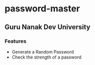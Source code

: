 # password-master
## Guru Nanak Dev University

### Features
* Generate a Random Password
* Check the strength of a password
